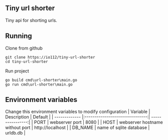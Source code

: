 ## Tiny url shorter

Tiny api for shorting urls.

## Running
Clone from github
```shell
git clone https://io112/tiny-url-shorter
cd tiny-url-shorter
```
Run project
```shell
go build cmd\url-shorter\main.go
go run cmd\url-shorter\main.go
```

## Environment variables
Change this environment variables to modify configuration
| Variable      | Description                     | Default          |
| ------------- |:-------------------------------:| ----------------:|
| PORT          | webserver port                  | 8080             |
| HOST          | webserver hostname without port | http://localhost |
| DB_NAME       | name of sqlite database         |    urldb.db      |
